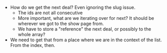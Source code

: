 - How do we get the next deal? Even ignoring the slug issue.
  - The ids are not all consecutive
  - More important, what are we iterating over for next? It should be wherever we got to the show page from.
  - We have to store a "reference" the next deal, or possibly to the whole array?
- We need to get that from a place where we are in the context of the list. From the index, then.

